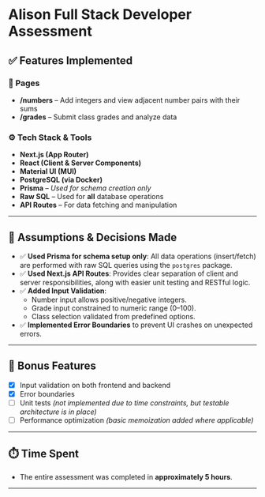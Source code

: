 # Alison Full Stack Developer Assessment

## ✅ Features Implemented

### 📄 Pages

- **/numbers** – Add integers and view adjacent number pairs with their sums
- **/grades** – Submit class grades and analyze data

### ⚙️ Tech Stack & Tools

- **Next.js (App Router)**
- **React (Client & Server Components)**
- **Material UI (MUI)**
- **PostgreSQL (via Docker)**
- **Prisma** – _Used for schema creation only_
- **Raw SQL** – Used for **all** database operations
- **API Routes** – For data fetching and manipulation

---

## 📌 Assumptions & Decisions Made

- ✅ **Used Prisma for schema setup only**: All data operations (insert/fetch) are performed with raw SQL queries using the `postgres` package.
- ✅ **Used Next.js API Routes**: Provides clear separation of client and server responsibilities, along with easier unit testing and RESTful logic.
- ✅ **Added Input Validation**:
  - Number input allows positive/negative integers.
  - Grade input constrained to numeric range (0–100).
  - Class selection validated from predefined options.
- ✅ **Implemented Error Boundaries** to prevent UI crashes on unexpected errors.

---

## 🧪 Bonus Features

- [x] Input validation on both frontend and backend
- [x] Error boundaries
- [ ] Unit tests _(not implemented due to time constraints, but testable architecture is in place)_
- [ ] Performance optimization _(basic memoization added where applicable)_

---

## ⏱️ Time Spent

- The entire assessment was completed in **approximately 5 hours**.

---
